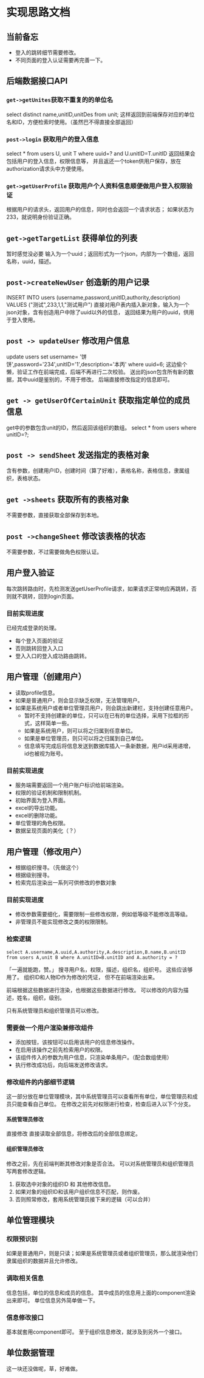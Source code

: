 # 实现思路文档

## 当前备忘

+ 登入的跳转细节需要修改。
+ 不同页面的登入认证需要再完善一下。

## 后端数据接口API

### `get->getUnites`获取不重复的的单位名

select distinct name,unitID,unitDes from unit;
这样返回到前端保存对应的单位名和ID，方便检索时使用。（虽然巴不得直接全部返回）

### `post->login` 获取用户的登入信息

select * from users U, unit T where uuid=? and U.unitID=T.unitID
返回结果会包括用户的登入信息，权限信息等，
并且返还一个token供用户保存，放在authorization请求头中方便使用。

### `get->getUserProfile`  获取用户个人资料信息顺便做用户登入权限验证

根据用户的请求头，返回用户的信息，同时也会返回一个请求状态；
如果状态为233，就说明身份验证正确。

## `get->getTargetList` 获得单位的列表

暂时感觉没必要
输入为一个uuid；返回形式为一个json，内部为一个数组，返回名称，uuid，描述。

## `post->createNewUser` 创造新的用户记录

INSERT INTO users (username,password,unitID,authority,description) VALUES ("测试",233,1,1,"测试用户")
直接对用户表内插入新对象，输入为一个json对象，含有创造用户中除了uuid以外的信息，
返回结果为用户的uuid，供用于登入使用。

## `post -> updateUser` 修改用户信息

update users set username= '饼饼',password='234',unitID='1',description='本丙' where uuid=6;
这边偷个懒，验证工作在前端完成，后端不再进行二次校验。
送出的json包含所有新的数据，其中uuid是鉴别的，不用于修改。
后端直接修改指定的信息即可。

## `get -> getUserOfCertainUnit` 获取指定单位的成员信息

get中的参数包含unit的ID，然后返回该组织的数组。
select * from users where unitID=?;

## `post -> sendSheet` 发送指定的表格对象

含有参数，创建用户ID，创建时间（算了好难），表格名称，表格信息，隶属组织，表格状态。

## `get ->sheets` 获取所有的表格对象

不需要参数，直接获取全部保存到本地。

## `post ->changeSheet` 修改该表格的状态

不需要参数，不过需要做角色权限认证。

## 用户登入验证

每次跳转路由时，先检测发送getUserProfile请求，如果请求正常响应再跳转，否则就不跳转，回到login页面。

### 目前实现进度

已经完成登录的处理。

+ 每个登入页面的验证
+ 否则跳转回登入入口
+ 登入入口的登入成功路由跳转。 

## 用户管理（创建用户）

+ 读取profile信息。
+ 如果是普通用户，则会显示缺乏权限，无法管理用户。
+ 如果是系统用户或者单位管理员用户，则会跳出新建栏，支持创建任意用户。
  + 暂时不支持创建新的单位，只可以在已有的单位选择，采用下拉框的形式，这样简单一些。
  + 如果是系统用户，则可以将之归属到任意单位。
  + 如果是单位管理员，则只可以将之归属到自己单位。
  + 信息填写完成后将信息发送到数据库插入一条新数据，用户id采用递增，id也被视为账号。

### 目前实现进度

+ 服务端需要返回一个用户账户标识给前端渲染。
+ 权限的验证机制和限制机制。
+ 初始界面为登入界面。
+ excel的导出功能。
+ excel的删除功能。
+ 单位管理的角色权限。
+ 数据呈现页面的美化（？）

## 用户管理（修改用户）

+ 根据组织搜寻。（先做这个）
+ 根据级别搜寻。
+ 检索完后渲染出一系列可供修改的参数对象
  
### 目前实现进度

+ 修改参数需要细化，需要限制一些修改权限，例如低等级不能修改高等级。
+ 非管理员不能实现修改之类的权限限制。

### 检索逻辑

`select A.username,A.uuid,A.authority,A.description,B.name,B.unitID from users A,unit B where A.unitID=B.unitID and A.authority = ?`

「一遍就能跑，赞。」
搜寻用户名，权限，描述，组织名，组织号。
这些应该够用了。
组织ID和人物ID作为修改的凭证，
但不在前端渲染出来。

前端根据这些数据进行渲染，也根据这些数据进行修改。
可以修改的内容为描述，姓名，组织，级别。

只有系统管理员和组织管理员可以修改。

### 需要做一个用户渲染兼修改组件

+ 添加按钮，该按钮可以启用该用户的信息修改操作。
+ 在启用该操作之前先检索用户的权限。
+ 该组件传入的参数为用户信息，只渲染单条用户。（配合数组使用）
+ 执行修改成功后，向后端发送修改请求。

### 修改组件的内部细节逻辑

这一部分放在单位管理模块，其中系统管理员可以查看所有单位，单位管理员和成员只能查看自己单位。
在修改之前先对权限进行检查，检查后进入以下个分支。

#### 系统管理员修改

直接修改
直接读取全部信息，将修改后的全部信息绑定。

#### 组织管理员修改

修改之前，先在前端判断其修改对象是否合法。
可以对系统管理员和组织管理员写两套修改逻辑。

1. 获取选中对象的组织ID 和 其他修改信息。
2. 如果对象的组织ID和该用户组织信息不匹配，则作废。
3. 否则照常修改，套用系统管理员接下来的逻辑（可以合并）

## 单位管理模块

### 权限预识别

如果是普通用户，则是只读；如果是系统管理员或者组织管理员，那么就渲染他们隶属组织的数据并且允许修改。

### 调取相关信息

信息包括，单位的信息和成员的信息。
其中成员的信息用上面的component渲染出来即可。
单位信息另外简单做一下。

### 信息修改接口

基本就套用component即可。
至于组织信息修改，就涉及到另外一个接口。

## 单位数据管理

这一块还没做呢，草，好难做。